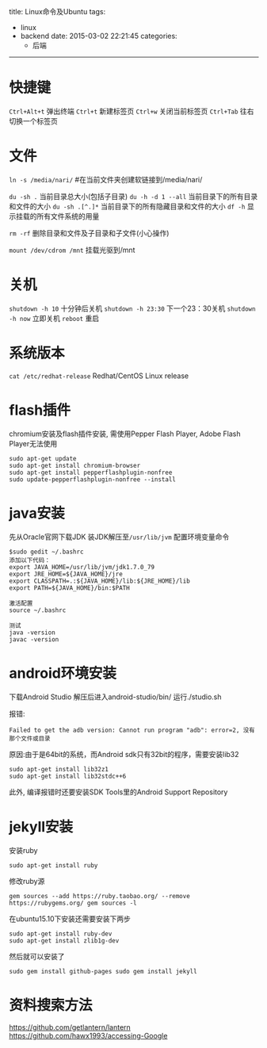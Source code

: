 title: Linux命令及Ubuntu
tags:
  - linux
  - backend
date: 2015-03-02 22:21:45
categories:
      - 后端
---

# 快捷键
``Ctrl+Alt+t`` 弹出终端
``Ctrl+t`` 新建标签页
``Ctrl+w`` 关闭当前标签页
``Ctrl+Tab`` 往右切换一个标签页

# 文件
``ln -s /media/nari/`` #在当前文件夹创建软链接到/media/nari/

``du -sh .`` 当前目录总大小(包括子目录)
``du -h -d 1 --all`` 当前目录下的所有目录和文件的大小
``du -sh .[^.]*`` 当前目录下的所有隐藏目录和文件的大小
``df -h`` 显示挂载的所有文件系统的用量

``rm -rf`` 删除目录和文件及子目录和子文件(小心操作)

``mount /dev/cdrom /mnt`` 挂载光驱到/mnt

# 关机
``shutdown -h 10`` 十分钟后关机 
``shutdown -h 23:30`` 下一个23：30关机 
``shutdown -h now`` 立即关机 
``reboot`` 重启

# 系统版本
``cat /etc/redhat-release`` Redhat/CentOS Linux release

# flash插件
chromium安装及flash插件安装, 需使用Pepper Flash Player, Adobe Flash Player无法使用
```
sudo apt-get update
sudo apt-get install chromium-browser
sudo apt-get install pepperflashplugin-nonfree
sudo update-pepperflashplugin-nonfree --install
```

# java安装
先从Oracle官网下载JDK
装JDK解压至``/usr/lib/jvm``
配置环境变量命令
```
$sudo gedit ~/.bashrc
添加以下代码：
export JAVA_HOME=/usr/lib/jvm/jdk1.7.0_79   
export JRE_HOME=${JAVA_HOME}/jre  
export CLASSPATH=.:${JAVA_HOME}/lib:${JRE_HOME}/lib  
export PATH=${JAVA_HOME}/bin:$PATH

激活配置
source ~/.bashrc

测试
java -version
javac -version
```

# android环境安装
下载Android Studio
解压后进入android-studio/bin/
运行./studio.sh

报错:
```
Failed to get the adb version: Cannot run program "adb": error=2, 没有那个文件或目录
```
原因:由于是64bit的系统，而Android sdk只有32bit的程序，需要安装lib32
```
sudo apt-get install lib32z1
sudo apt-get install lib32stdc++6
```
此外, 编译报错时还要安装SDK Tools里的Android Support Repository

# jekyll安装

安装ruby
```
sudo apt-get install ruby
```

修改ruby源 
```
gem sources --add https://ruby.taobao.org/ --remove https://rubygems.org/ gem sources -l 
```

在ubuntu15.10下安装还需要安装下两步
``` 
sudo apt-get install ruby-dev 
sudo apt-get install zlib1g-dev 
```

然后就可以安装了 
```
sudo gem install github-pages sudo gem install jekyll
```

# 资料搜索方法
https://github.com/getlantern/lantern
https://github.com/hawx1993/accessing-Google